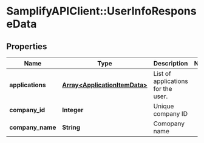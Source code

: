 # SamplifyAPIClient::UserInfoResponseData

## Properties
Name | Type | Description | Notes
------------ | ------------- | ------------- | -------------
**applications** | [**Array&lt;ApplicationItemData&gt;**](ApplicationItemData.md) | List of applications for the user. | 
**company_id** | **Integer** | Unique company ID | 
**company_name** | **String** | Comopany name | 


